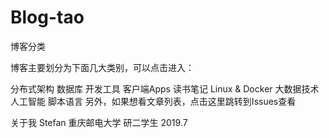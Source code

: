 # Blog-tao

博客分类

博客主要划分为下面几大类别，可以点击进入：


分布式架构
数据库
开发工具
客户端Apps
读书笔记
Linux & Docker
大数据技术
人工智能
脚本语言
另外，如果想看文章列表，点击这里跳转到Issues查看

关于我
Stefan 重庆邮电大学 研二学生 
2019.7
